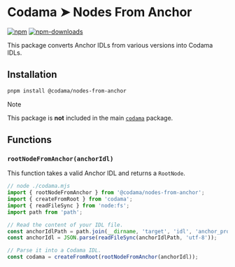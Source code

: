 # Codama ➤ Nodes From Anchor

[![npm][npm-image]][npm-url]
[![npm-downloads][npm-downloads-image]][npm-url]

[npm-downloads-image]: https://img.shields.io/npm/dm/@codama/nodes-from-anchor.svg?style=flat
[npm-image]: https://img.shields.io/npm/v/@codama/nodes-from-anchor.svg?style=flat&label=%40codama%2Fnodes-from-anchor
[npm-url]: https://www.npmjs.com/package/@codama/nodes-from-anchor

This package converts Anchor IDLs from various versions into Codama IDLs.

## Installation

```sh
pnpm install @codama/nodes-from-anchor
```

> [!NOTE]
> This package is **not** included in the main [`codama`](../library) package.

## Functions

### `rootNodeFromAnchor(anchorIdl)`

This function takes a valid Anchor IDL and returns a `RootNode`.

```js
// node ./codama.mjs
import { rootNodeFromAnchor } from '@codama/nodes-from-anchor';
import { createFromRoot } from 'codama';
import { readFileSync } from 'node:fs';
import path from 'path';

// Read the content of your IDL file.
const anchorIdlPath = path.join(__dirname, 'target', 'idl', 'anchor_program.json');
const anchorIdl = JSON.parse(readFileSync(anchorIdlPath, 'utf-8'));

// Parse it into a Codama IDL.
const codama = createFromRoot(rootNodeFromAnchor(anchorIdl));
```
